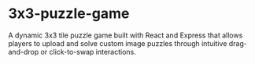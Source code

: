 # 3x3-puzzle-game
A dynamic 3x3 tile puzzle game built with React and Express that allows players to upload and solve custom image puzzles through intuitive drag-and-drop or click-to-swap interactions.
